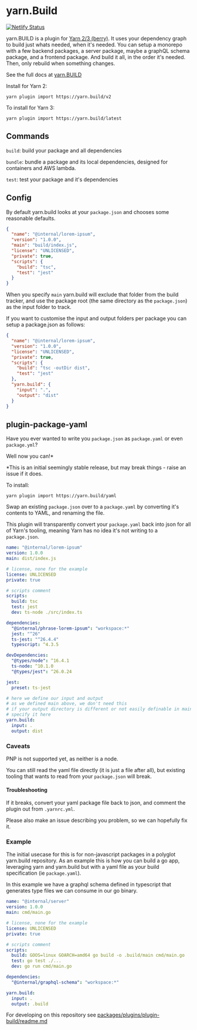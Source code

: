 # yarn.Build

[![Netlify Status](https://api.netlify.com/api/v1/badges/6b14fc77-846f-4035-944a-ff1c7843b70d/deploy-status)](https://app.netlify.com/sites/loving-wing-5cc62e/deploys)

yarn.BUILD is a plugin for [Yarn 2/3 (berry)](https://github.com/yarnpkg/berry). It uses your dependency graph to build just whats needed, when it's needed. You can setup a monorepo with a few backend packages, a server package, maybe a graphQL schema package, and a frontend package. And build it all, in the order it's needed. Then, only rebuild when something changes.

See the full docs at [yarn.BUILD](https://yarn.build)

Install for Yarn 2:

```
yarn plugin import https://yarn.build/v2
```

To install for Yarn 3:

```
yarn plugin import https://yarn.build/latest
```

## Commands

`build`: build your package and all dependencies

`bundle`: bundle a package and its local dependencies, designed for containers and AWS lambda.

`test`: test your package and it's dependencies

## Config

By default yarn.build looks at your `package.json` and chooses some reasonable defaults.

```json
{
  "name": "@internal/lorem-ipsum",
  "version": "1.0.0",
  "main": "build/index.js",
  "license": "UNLICENSED",
  "private": true,
  "scripts": {
    "build": "tsc",
    "test": "jest"
  }
}
```

When you specify `main` yarn.build will exclude that folder from the build tracker, and use the
package root (the same directory as the `package.json`) as the input folder to track.

If you want to customise the input and output folders per package you can setup a package.json as follows:

```json
{
  "name": "@internal/lorem-ipsum",
  "version": "1.0.0",
  "license": "UNLICENSED",
  "private": true,
  "scripts": {
    "build": "tsc -outDir dist",
    "test": "jest"
  },
  "yarn.build": {
    "input": ".",
    "output": "dist"
  }
}
```

## plugin-package-yaml

Have you ever wanted to write you `package.json` as `package.yaml` or even `package.yml`?

Well now you can!\*

\*This is an initial seemingly stable release, but may break things - raise an issue if it does.

To install:

```
yarn plugin import https://yarn.build/yaml
```

Swap an existing `package.json` over to a `package.yaml` by converting it's contents to YAML, and renaming the file.

This plugin will transparently convert your `package.yaml` back into json for all of Yarn's tooling, meaning Yarn has no idea
it's not writing to a `package.json`.

```yaml filename=package.yml
name: "@internal/lorem-ipsum"
version: 1.0.0
main: dist/index.js

# license, none for the example
license: UNLICENSED
private: true

# scripts comment
scripts:
  build: tsc
  test: jest
  dev: ts-node ./src/index.ts

dependencies:
  "@internal/phrase-lorem-ipsum": "workspace:*"
  jest: "^26"
  ts-jest: "^26.4.4"
  typescript: ^4.3.5

devDependencies:
  "@types/node": ^16.4.1
  ts-node: ^10.1.0
  "@types/jest": ^26.0.24

jest:
  preset: ts-jest

# here we define our input and output
# as we defined main above, we don't need this
# if your output directory is different or not easily definable in main
# specify it here
yarn.build:
  input: .
  output: dist
```

### Caveats

PNP is not supported yet, as neither is a node.

You can still read the yaml file directly (it is just a file after all), but existing tooling that wants to read from your `package.json` will break.

#### Troubleshooting

If it breaks, convert your yaml package file back to json, and comment the plugin out from `.yarnrc.yml`.

Please also make an issue describing you problem, so we can hopefully fix it.

### Example

The initial usecase for this is for non-javascript packages in a polyglot yarn.build repository. As an example this is how you can build a go app, leveraging yarn and yarn.build but with a yaml file as your build specification (ie `package.yaml`).

In this example we have a graphql schema defined in typescript that generates type files we can consume in our go binary.

```yaml filename=package.yaml
name: "@internal/server"
version: 1.0.0
main: cmd/main.go

# license, none for the example
license: UNLICENSED
private: true

# scripts comment
scripts:
  build: GOOS=linux GOARCH=amd64 go build -o .build/main cmd/main.go
  test: go test ./...
  dev: go run cmd/main.go

dependencies:
  "@internal/graphql-schema": "workspace:*"

yarn.build:
  input: .
  output: .build
```

For developing on this repository see [packages/plugins/plugin-build/readme.md](packages/plugins/plugin-build/readme.md)
